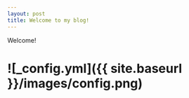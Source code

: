 ```yaml
---
layout: post
title: Welcome to my blog!
---
```


Welcome!

# ![_config.yml]({{ site.baseurl }}/images/config.png)

